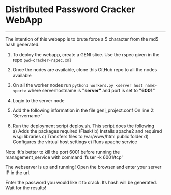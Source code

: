 

# Distributed Password Cracker WebApp
----------------------------------


The intention of this webapp is to brute force a 5 character from the md5 hash generated. 

1) To deploy the webapp, create a GENI slice. Use the rspec given in the repo `pwd-cracker-rspec.xml`

2) Once the nodes are available, clone this GitHub repo to all the nodes available

3) On all the worker nodes run `python3 workers.py <server host name> <port>` where serverhostname is __"server"__ and port is set to __"6001"__

4) Login to the server node

5) Add the following information in the file geni_project.conf 
    On line 2: 'Servername    <Your server IP address>'

6) Run the deployment script deploy.sh. This script does the following  
     a)  Adds the packages required (Flask) 
     b)  Installs apache2 and required wsgi libraries
     c)  Transfers files to /var/www/html public folder 
     d)  Configures the virtual host settings
     e)  Runs apache service
     
Note :It's better to kill the port 6001 before running the management_service
with command 'fuser -k 6001/tcp'

The webserver is up and running! Open the browser and enter your server IP in the url.  

Enter the password you would like it to crack. Its hash will be generated. Wait for the results!  
 





     

     





